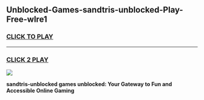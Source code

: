 
## Unblocked-Games-sandtris-unblocked-Play-Free-wlre1
<h3>
<a href="https://premium76.site?title=sandtris-unblocked&ref=19M">CLICK TO PLAY</a></h3>
<hr>

<h3>
<a href="https://premium76.site?title=sandtris-unblocked&ref=19M">CLICK 2 PLAY</a>
  
</h3>

<a href="https://premium76.site?title=sandtris-unblocked&ref=19M"><img src="https://clearcache.store/games.png"></a>


**sandtris-unblocked games unblocked: Your Gateway to Fun and Accessible Online Gaming**
